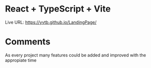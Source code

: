 # React + TypeScript + Vite

Live URL: https://yvtb.github.io/LandingPage/

# Comments

As every project many features could be added and improved with the appropiate time
